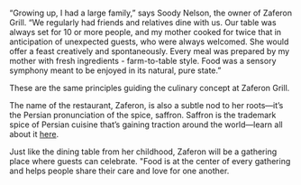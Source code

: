 <br/>
“Growing up, I had a large family,” says Soody Nelson, the owner of Zaferon Grill.  “We regularly had friends and relatives dine with us. Our table was always set for 10 or more people, and my mother cooked for twice that in anticipation of unexpected guests, who were always welcomed.  She would offer a feast creatively and spontaneously.  Every meal was prepared by my mother with fresh ingredients - farm-to-table style. Food was a sensory symphony meant to be enjoyed in its natural, pure state.”

These are the same principles guiding the culinary concept at Zaferon Grill.

The name of the restaurant, Zaferon, is also a subtle nod to her roots—it’s the Persian pronunciation of the spice, saffron. Saffron is the trademark spice of Persian cuisine that’s gaining traction around the world—learn all about it <a href="https://en.wikipedia.org/wiki/Saffron"> here</a>.

Just like the dining table from her childhood, Zaferon will be a gathering place where guests can celebrate. "Food is at the center of every gathering and helps people share their care and love for one another.
